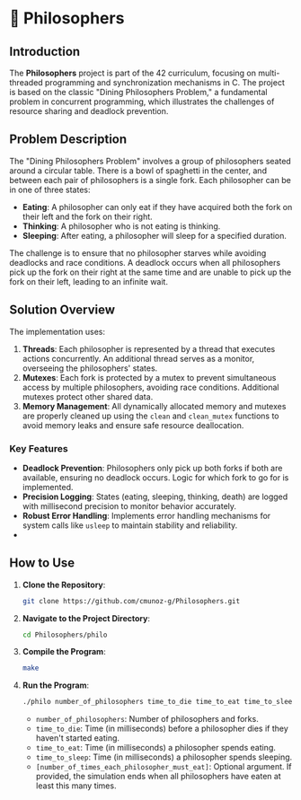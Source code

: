 # 🧠 Philosophers

## Introduction
The **Philosophers** project is part of the 42 curriculum, focusing on multi-threaded programming and synchronization mechanisms in C. The project is based on the classic "Dining Philosophers Problem," a fundamental problem in concurrent programming, which illustrates the challenges of resource sharing and deadlock prevention.

## Problem Description
The "Dining Philosophers Problem" involves a group of philosophers seated around a circular table. There is a bowl of spaghetti in the center, and between each pair of philosophers is a single fork. Each philosopher can be in one of three states:

- **Eating**: A philosopher can only eat if they have acquired both the fork on their left and the fork on their right.
- **Thinking**: A philosopher who is not eating is thinking.
- **Sleeping**: After eating, a philosopher will sleep for a specified duration.

The challenge is to ensure that no philosopher starves while avoiding deadlocks and race conditions. A deadlock occurs when all philosophers pick up the fork on their right at the same time and are unable to pick up the fork on their left, leading to an infinite wait.

## Solution Overview
The implementation uses:
1. **Threads**: Each philosopher is represented by a thread that executes actions concurrently. An additional thread serves as a monitor, overseeing the philosophers' states.
2. **Mutexes**: Each fork is protected by a mutex to prevent simultaneous access by multiple philosophers, avoiding race conditions. Additional mutexes protect other shared data.
4. **Memory Management**: All dynamically allocated memory and mutexes are properly cleaned up using the `clean` and `clean_mutex` functions to avoid memory leaks and ensure safe resource deallocation.

### Key Features
- **Deadlock Prevention**: Philosophers only pick up both forks if both are available, ensuring no deadlock occurs. Logic for which fork to go for is implemented.
- **Precision Logging**: States (eating, sleeping, thinking, death) are logged with millisecond precision to monitor behavior accurately.
- **Robust Error Handling**: Implements error handling mechanisms for system calls like `usleep` to maintain stability and reliability.
- 
## How to Use
1. **Clone the Repository**:
    ```bash
    git clone https://github.com/cmunoz-g/Philosophers.git
    ```
2. **Navigate to the Project Directory**:
    ```bash
    cd Philosophers/philo
    ```
3. **Compile the Program**:
    ```bash
    make
    ```
4. **Run the Program**:
    ```bash
    ./philo number_of_philosophers time_to_die time_to_eat time_to_sleep [number_of_times_each_philosopher_must_eat]
    ```
   - `number_of_philosophers`: Number of philosophers and forks.
   - `time_to_die`: Time (in milliseconds) before a philosopher dies if they haven't started eating.
   - `time_to_eat`: Time (in milliseconds) a philosopher spends eating.
   - `time_to_sleep`: Time (in milliseconds) a philosopher spends sleeping.
   - `[number_of_times_each_philosopher_must_eat]`: Optional argument. If provided, the simulation ends when all philosophers have eaten at least this many times.
